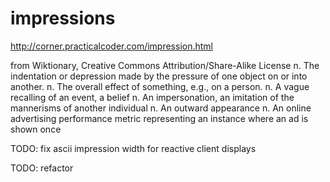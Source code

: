 # impressions

http://corner.practicalcoder.com/impression.html

from Wiktionary, Creative Commons Attribution/Share-Alike License
n. The indentation or depression made by the pressure of one object on or into another.
n. The overall effect of something, e.g., on a person.
n. A vague recalling of an event, a belief
n. An impersonation, an imitation of the mannerisms of another individual
n. An outward appearance
n. An online advertising performance metric representing an instance where an ad is shown once

TODO: fix ascii impression width for reactive client displays

TODO: refactor   
